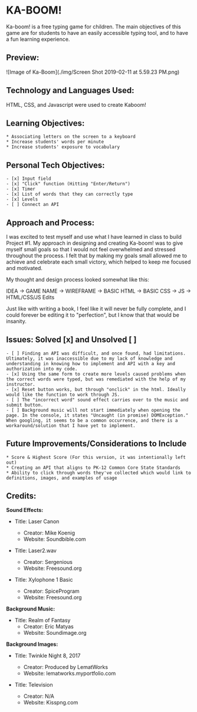 # **KA-BOOM!**

Ka-boom! is a free typing game for children. The main objectives of this game are for students to have an easily accessible typing tool, and to have a fun learning experience. 

## Preview:
![Image of Ka-Boom](./img/Screen Shot 2019-02-11 at 5.59.23 PM.png)

## Technology and Languages Used:
HTML, CSS, and Javascript were used to create Kaboom!

## Learning Objectives:
    * Associating letters on the screen to a keyboard
    * Increase students' words per minute
    * Increase students' exposure to vocabulary 

## Personal Tech Objectives: 
    - [x] Input field
    - [x] "Click" function (Hitting "Enter/Return")
    - [x] Timer
    - [x] List of words that they can correctly type
    - [x] Levels
    - [ ] Connect an API

## Approach and Process:
I was excited to test myself and use what I have learned in class to build Project #1. My approach in designing and creating Ka-boom! was to give myself small goals so that I would not feel overwhelmed and stressed throughout the process. I felt that by making my goals small allowed me to achieve and celebrate each small victory, which helped to keep me focused and motivated. 

My thought and design process looked somewhat like this:

IDEA -> GAME NAME -> WIREFRAME -> BASIC HTML -> BASIC CSS -> JS -> HTML/CSS/JS Edits

Just like with writing a book, I feel like it will never be fully complete, and I could forever be editing it to "perfection", but I know that that would be insanity. 

## Issues: Solved [x] and Unsolved [ ]

    - [ ] Finding an API was difficult, and once found, had limitations. Ultimately, it was inaccessible due to my lack of knowledge and understanding in knowing how to implement and API with a key and authorization into my code.
    - [x] Using the same form to create more levels caused problems when the correct words were typed, but was remediated with the help of my instructor.
    - [x] Reset button works, but through "onclick" in the html. Ideally would like the function to work through JS.
    - [ ] The "incorrect word" sound effect carries over to the music and submit button.
    - [ ] Background music will not start immediately when opening the page. In the console, it states "Uncaught (in promise) DOMException." When googling, it seems to be a common occurrence, and there is a workaround/solution that I have yet to implement.

## Future Improvements/Considerations to Include

    * Score & Highest Score (For this version, it was intentionally left out)
    * Creating an API that aligns to PK-12 Common Core State Standards
    * Ability to click through words they've collected which would link to definitions, images, and examples of usage

## Credits:

**Sound Effects:**

* Title: Laser Canon
    * Creator: Mike Koenig
    * Website: Soundbible.com

* Title: Laser2.wav
    * Creator: Sergenious
    * Website: Freesound.org

* Title: Xylophone 1 Basic
    * Creator: SpiceProgram
    * Website: Freesound.org

**Background Music:**

* Title: Realm of Fantasy
    * Creator: Eric Matyas
    * Website: Soundimage.org

**Background Images:**

* Title: Twinkle Night 8, 2017
    * Creator: Produced by LematWorks
    * Website: lematworks.myportfolio.com

* Title: Television
    * Creator: N/A
    * Website: Kisspng.com



